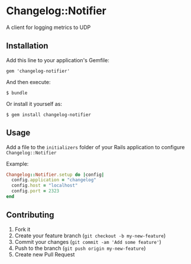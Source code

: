 # Changelog::Notifier

A client for logging metrics to UDP

## Installation

Add this line to your application's Gemfile:

    gem 'changelog-notifier'

And then execute:

    $ bundle

Or install it yourself as:

    $ gem install changelog-notifier

## Usage

Add a file to the `initializers` folder of your Rails application to configure `Changelog::Notifier`

Example:

```ruby
Changelog::Notifier.setup do |config|
  config.application = "changelog"
  config.host = "localhost"
  config.port = 2323
end
```

## Contributing

1. Fork it
2. Create your feature branch (`git checkout -b my-new-feature`)
3. Commit your changes (`git commit -am 'Add some feature'`)
4. Push to the branch (`git push origin my-new-feature`)
5. Create new Pull Request
